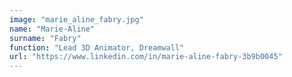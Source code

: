 ```yaml
---
image: "marie_aline_fabry.jpg"
name: "Marie-Aline"
surname: "Fabry"
function: "Lead 3D Animator, Dreamwall"
url: "https://www.linkedin.com/in/marie-aline-fabry-3b9b0045"
---
```

